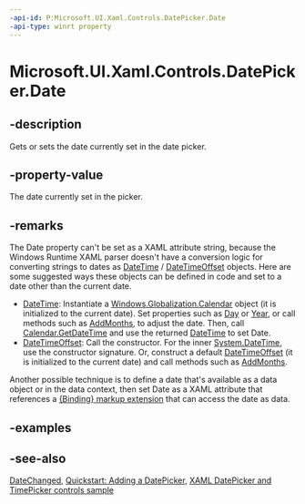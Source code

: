 ```yaml
---
-api-id: P:Microsoft.UI.Xaml.Controls.DatePicker.Date
-api-type: winrt property
---
```


<!-- Property syntax
public Windows.Foundation.DateTime Date { get;  set; }
-->

# Microsoft.UI.Xaml.Controls.DatePicker.Date

## -description
Gets or sets the date currently set in the date picker.

## -property-value
The date currently set in the picker.

## -remarks
The Date property can't be set as a XAML attribute string, because the Windows Runtime XAML parser doesn't have a conversion logic for converting strings to dates as [DateTime](/uwp/api/windows.foundation.datetime) / [DateTimeOffset](/dotnet/api/system.datetimeoffset?redirectedfrom=MSDN) objects. Here are some suggested ways these objects can be defined in code and set to a date other than the current date.
+ [DateTime](/uwp/api/windows.foundation.datetime): Instantiate a [Windows.Globalization.Calendar](/uwp/api/windows.globalization.calendar) object (it is initialized to the current date). Set properties such as [Day](/uwp/api/windows.globalization.calendar.day) or [Year](/uwp/api/windows.globalization.calendar.year), or call methods such as [AddMonths](/uwp/api/windows.globalization.calendar.addmonths(system.int32)), to adjust the date. Then, call [Calendar.GetDateTime](/uwp/api/windows.globalization.calendar.getdatetime) and use the returned [DateTime](/uwp/api/windows.foundation.datetime) to set Date.
+ [DateTimeOffset](/dotnet/api/system.datetimeoffset?redirectedfrom=MSDN): Call the  constructor. For the inner [System.DateTime](/dotnet/api/system.datetime?redirectedfrom=MSDN), use the  constructor signature. Or, construct a default [DateTimeOffset](/dotnet/api/system.datetimeoffset?redirectedfrom=MSDN) (it is initialized to the current date) and call methods such as [AddMonths](/dotnet/api/system.datetimeoffset.addmonths#System_DateTimeOffset_AddMonths_System_Int32_).


Another possible technique is to define a date that's available as a data object or in the data context, then set Date as a XAML attribute that references a [{Binding} markup extension](/windows/uwp/xaml-platform/binding-markup-extension) that can access the date as data.

## -examples

## -see-also
[DateChanged](datepicker_datechanged.md), [Quickstart: Adding a DatePicker](/previous-versions/windows/apps/dn308514(v=win.10)), [XAML DatePicker and TimePicker controls sample](https://github.com/microsoftarchive/msdn-code-gallery-microsoft/tree/master/Official%20Windows%20Platform%20Sample/XAML%20DatePicker%20and%20TimePicker%20controls%20sample)
